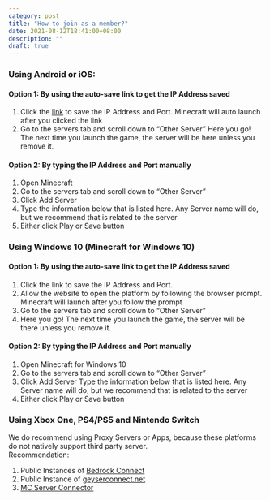 ```yaml
---
category: post
title: "How to join as a member?"
date: 2021-08-12T18:41:00+08:00
description: ""
draft: true
---
```

### Using Android or iOS:
#### Option 1: By using the auto-save link to get the IP Address saved

1. Click the [link](https://link.worldofsteelcraft.tk/smp-save) to save the IP Address and Port. Minecraft will auto launch after you clicked the link
2. Go to the servers tab and scroll down to “Other Server”
Here you go! The next time you launch the game, the server will be here unless you remove it.
#### Option 2: By typing the IP Address and Port manually

1. Open Minecraft
2. Go to the servers tab and scroll down to “Other Server”
3. Click Add Server
4. Type the information below that is listed here. Any Server name will do, but we recommend that is related to the server
5. Either click Play or Save button
### Using Windows 10 (Minecraft for Windows 10)
#### Option 1: By using the auto-save link to get the IP Address saved

1. Click the link to save the IP Address and Port.
2. Allow the website to open the platform by following the browser prompt. Minecraft will launch after you follow the prompt
3. Go to the servers tab and scroll down to “Other Server”
4. Here you go! The next time you launch the game, the server will be there unless you remove it.

#### Option 2: By typing the IP Address and Port manually

1. Open Minecraft for Windows 10
2. Go to the servers tab and scroll down to “Other Server”
3. Click Add Server
Type the information below that is listed here. Any Server name will do, but we recommend that is related to the server
4. Either click Play or Save button

### Using Xbox One, PS4/PS5 and Nintendo Switch

We do recommend using Proxy Servers or Apps, because these platforms do not natively support third party server.  
Recommendation:  
1. Public Instances of [Bedrock Connect](https://github.com/Pugmatt/BedrockConnect)
2. Public Instance of [geyserconnect.net](https://www.geyserconnect.net)
3. [MC Server Connector](https://play.google.com/store/apps/details?id=com.smokiem.mcserverconnector) 